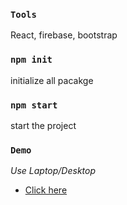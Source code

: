 ### `Tools`
 React, firebase, bootstrap

### `npm init`

initialize all pacakge

### `npm start`
start the project

### `Demo`
 *Use Laptop/Desktop*
 
* <a href="https://tinyurl.com/2p8sdysn"> Click here </a>

